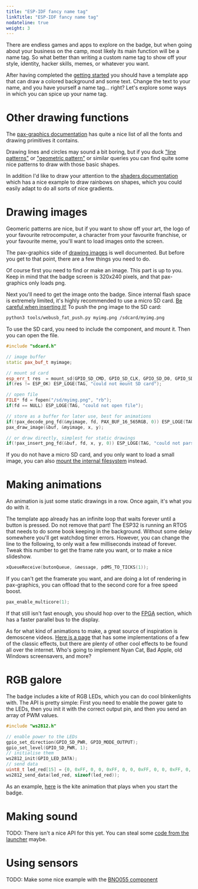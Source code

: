 ```yaml
---
title: "ESP-IDF fancy name tag"
linkTitle: "ESP-IDF fancy name tag"
nodateline: true
weight: 3
---
```


There are endless games and apps to explore on the badge, but when going about your business on the camp, most likely its main function will be a name tag. So what better than writing a custom name tag to show off your style, identity, hacker skills, memes, or whatever you want.

After having completed the [getting started](../esp_idf_getting_started/) you should have a template app that can draw a colored background and some text. Change the text to your name, and you have yourself a name tag... right? Let's explore some ways in which you can spice up your name tag.

# Other drawing functions

The [pax-graphics documentation](https://github.com/robotman2412/pax-graphics/tree/main/docs) has quite a nice list of all the fonts and drawing primitives it contains.

Drawing lines and circles may sound a bit boring, but if you duck ["line patterns"](https://duckduckgo.com/?q=line+pattern&t=ffab&iar=images&iax=images&ia=images) or ["geometric pattern"](https://duckduckgo.com/?q=geometric+pattern&t=ffab&iar=images&iax=images&ia=images) or similar queries you can find quite some nice patterns to draw with those basic shapes.

In addition I'd like to draw your attention to the [shaders documentation](https://github.com/robotman2412/pax-graphics/blob/main/docs/shaders.md) which has a nice example to draw rainbows on shapes, which you could easily adapt to do all sorts of nice gradients.

# Drawing images

Geomeric patterns are nice, but if you want to show off your art, the logo of your favourite retrocomputer, a character from your favourite franchise, or your favourite meme, you'll want to load images onto the screen.

The pax-graphics side of [drawing images](https://github.com/robotman2412/pax-graphics/blob/main/docs/codecs.md) is well documented. But before you get to that point, there are a few things you need to do.

Of course first you need to find or make an image. This part is up to you. Keep in mind that the badge screen is 320x240 pixels, and that pax-graphics only loads png.

Next you'll need to get the image onto the badge. Since internal flash space is extremely limited, it's highly recommended to use a micro SD card. [Be careful when inserting it!](../../../getting-started/sdcard/) To push the png image to the SD card:

```sh
python3 tools/webusb_fat_push.py myimg.png /sdcard/myimg.png
```

To use the SD card, you need to include the component, and mount it. Then you can open the file.

```c++
#include "sdcard.h"

// image buffer
static pax_buf_t myimage;

// mount sd card
esp_err_t res  = mount_sd(GPIO_SD_CMD, GPIO_SD_CLK, GPIO_SD_D0, GPIO_SD_PWR, "/sd", false, 5);
if(res != ESP_OK) ESP_LOGE(TAG, "could not mount SD card");

// open file
FILE* fd = fopen("/sd/myimg.png", "rb");
if(fd == NULL) ESP_LOGE(TAG, "could not open file");

// store as a buffer for later use, best for animations
if(!pax_decode_png_fd(&myimage, fd, PAX_BUF_16_565RGB, 0)) ESP_LOGE(TAG, "could not parse png");
pax_draw_image(&buf, &myimage, x, y);

// or draw directly, simplest for static drawings
if(!pax_insert_png_fd(&buf, fd, x, y, 0)) ESP_LOGE(TAG, "could not parse png");
```

If you do not have a micro SD card, and you only want to load a small image, you can also [mount the internal filesystem](https://github.com/badgeteam/mch2022-firmware-esp32/blob/0338054c0111106a74008b0d1fe56d905ec0403f/main/filesystems.c#L21-L43) instead.

# Making animations

An animation is just some static drawings in a row. Once again, it's what you do with it.

The template app already has an infinite loop that waits forever until a button is pressed. Do not remove that part! The ESP32 is running an RTOS that needs to do some book keeping in the background. Without some delay somewhere you'll get watchdog timer errors. However, you can change the line to the following, to only wait a few milliseconds instead of forever. Tweak this number to get the frame rate you want, or to make a nice slideshow.

```c++
xQueueReceive(butonQueue, &message, pdMS_TO_TICKS(1));
```

If you can't get the framerate you want, and are doing a lot of rendering in pax-graphics, you can offload that to the second core for a free speed boost.

```c++
pax_enable_multicore(1);
```

If that still isn't fast enough, you should hop over to the [FPGA](../../fpga/) section, which has a faster parallel bus to the display.

As for what kind of animations to make, a great source of inspiration is demoscene videos. [Here is a page](https://seancode.com/demofx/) that has some implementations of a few of the classic effects, but there are plenty of other cool effects to be found all over the internet. Who's going to implement Nyan Cat, Bad Apple, old Windows screensavers, and more?

# RGB galore

The badge includes a kite of RGB LEDs, which you can do cool blinkenlights with. The API is pretty simple: First you need to enable the power gate to the LEDs, then you init it with the correct output pin, and then you send an array of PWM values.

```c++
#include "ws2812.h"

// enable power to the LEDs
gpio_set_direction(GPIO_SD_PWR, GPIO_MODE_OUTPUT);
gpio_set_level(GPIO_SD_PWR, 1);
// initialise them
ws2812_init(GPIO_LED_DATA);
// send data
uint8_t led_red[15] = {0, 0xFF, 0, 0, 0xFF, 0, 0, 0xFF, 0, 0, 0xFF, 0, 0, 0xFF, 0};
ws2812_send_data(led_red, sizeof(led_red));
```

As an example, [here](https://github.com/badgeteam/mch2022-firmware-esp32/blob/3a714f36a0ff8f999abb69475cb3c21152ab1403/main/main.c#L137-L191) is the kite animation that plays when you start the badge.

# Making sound

TODO: There isn't a nice API for this yet. You can steal some [code from the launcher](https://github.com/badgeteam/mch2022-firmware-esp32/blob/master/main/audio.c) maybe.

# Using sensors

TODO: Make some nice example with the [BNO055 component](https://github.com/Nicolai-Electronics/esp32-component-i2c-bno055)